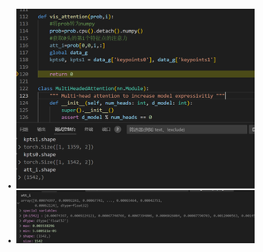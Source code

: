 - ![](attachments/Pasted%20image%2020230111001940.png)
- ![](attachments/Pasted%20image%2020230111131352.png)